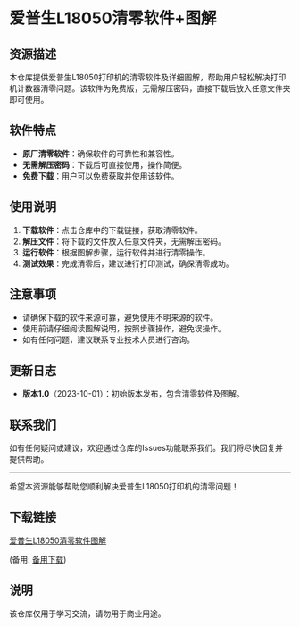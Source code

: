 # 爱普生L18050清零软件+图解

## 资源描述

本仓库提供爱普生L18050打印机的清零软件及详细图解，帮助用户轻松解决打印机计数器清零问题。该软件为免费版，无需解压密码，直接下载后放入任意文件夹即可使用。

## 软件特点

- **原厂清零软件**：确保软件的可靠性和兼容性。
- **无需解压密码**：下载后可直接使用，操作简便。
- **免费下载**：用户可以免费获取并使用该软件。

## 使用说明

1. **下载软件**：点击仓库中的下载链接，获取清零软件。
2. **解压文件**：将下载的文件放入任意文件夹，无需解压密码。
3. **运行软件**：根据图解步骤，运行软件并进行清零操作。
4. **测试效果**：完成清零后，建议进行打印测试，确保清零成功。

## 注意事项

- 请确保下载的软件来源可靠，避免使用不明来源的软件。
- 使用前请仔细阅读图解说明，按照步骤操作，避免误操作。
- 如有任何问题，建议联系专业技术人员进行咨询。

## 更新日志

- **版本1.0**（2023-10-01）：初始版本发布，包含清零软件及图解。

## 联系我们

如有任何疑问或建议，欢迎通过仓库的Issues功能联系我们。我们将尽快回复并提供帮助。

---

希望本资源能够帮助您顺利解决爱普生L18050打印机的清零问题！

## 下载链接
[爱普生L18050清零软件图解](https://pan.quark.cn/s/ded1aa31050f) 

(备用: [备用下载](https://pan.baidu.com/s/1fyRmcld7GZVGUr2si2lSVA?pwd=1234))

## 说明

该仓库仅用于学习交流，请勿用于商业用途。
